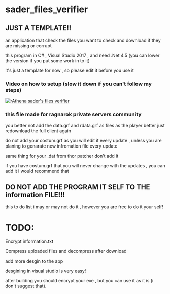 # sader_files_verifier

## JUST A TEMPLATE!!

an application that check the files you want to check and download if they are missing or corrupt

this program in C# , Visual Studio 2017 , and need .Net 4.5 (you can lower the version if you put some work in to it)

it's just a template for now , so please edit it before you use it

### Video on how to setup (slow it down if you can't follow my steps)

[![rAthena sader's files verifier](https://i.ytimg.com/vi/-tL8g4JS6PU/hqdefault.jpg)](https://youtu.be/-tL8g4JS6PU "rAthena sader's files verifier")

### this file made for ragnarok private servers community

you better not add the data.grf and rdata.grf as files as the player better just redownload the full client again

do not add your costum.grf as you will edit it every update , unless you are planing to genarate new infromation file every update

same thing for your .dat from thor patcher don't add it

if you have costum.grf that you will never change with the updates , you can add it i would recommend that


## DO NOT ADD THE PROGRAM IT SELF TO THE information FILE!!!


this to do list i may or may not do it , however you are free to do it your self!

# TODO:

Encrypt information.txt

Compress uploaded files and decompress after download

add more desgin to the app

desgining in visual studio is very easy!

after building you should encrypt your exe , but you can use it as it is (i don't suggest that).
